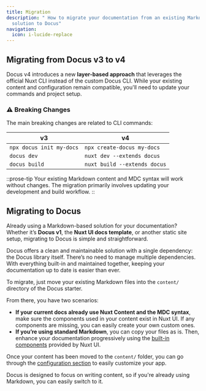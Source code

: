 ```yaml
---
title: Migration
description: " How to migrate your documentation from an existing Markdown
  solution to Docus"
navigation:
  icon: i-lucide-replace
---
```


## **Migrating from Docus v3 to v4**

Docus v4 introduces a new **layer-based approach** that leverages the official Nuxt CLI instead of the custom Docus CLI. While your existing content and configuration remain compatible, you'll need to update your commands and project setup.

### **⚠️ Breaking Changes**

The main breaking changes are related to CLI commands:

| v3                       | v4                           |
| ------------------------ | ---------------------------- |
| `npx docus init my-docs` | `npx create-docus my-docs`   |
| `docus dev`              | `nuxt dev --extends docus`   |
| `docus build`            | `nuxt build --extends docus` |

::prose-tip
Your existing Markdown content and MDC syntax will work without changes. The migration primarily involves updating your development and build workflow.
::

## **Migrating to Docus**

Already using a Markdown-based solution for your documentation? Whether it’s **Docus v1**, the **Nuxt UI docs template**, or another static site setup, migrating to Docus is simple and straightforward.

Docus offers a clean and maintainable solution with a single dependency: the Docus library itself. There’s no need to manage multiple dependencies. With everything built-in and maintained together, keeping your documentation up to date is easier than ever.

To migrate, just move your existing Markdown files into the `content/` directory of the Docus starter.

From there, you have two scenarios:

- **If your current docs already use Nuxt Content and the MDC syntax**, make sure the components used in your content exist in Nuxt UI. If any components are missing, you can easily create your own custom ones.
- **If you’re using standard Markdown**, you can copy your files as is. Then, enhance your documentation progressively using the [built-in components](/en/essentials/components) provided by Nuxt UI.

Once your content has been moved to the `content/` folder, you can go through the [configuration section](/en/concepts/configuration) to easily customize your app.

Docus is designed to focus on writing content, so if you're already using Markdown, you can easily switch to it.
